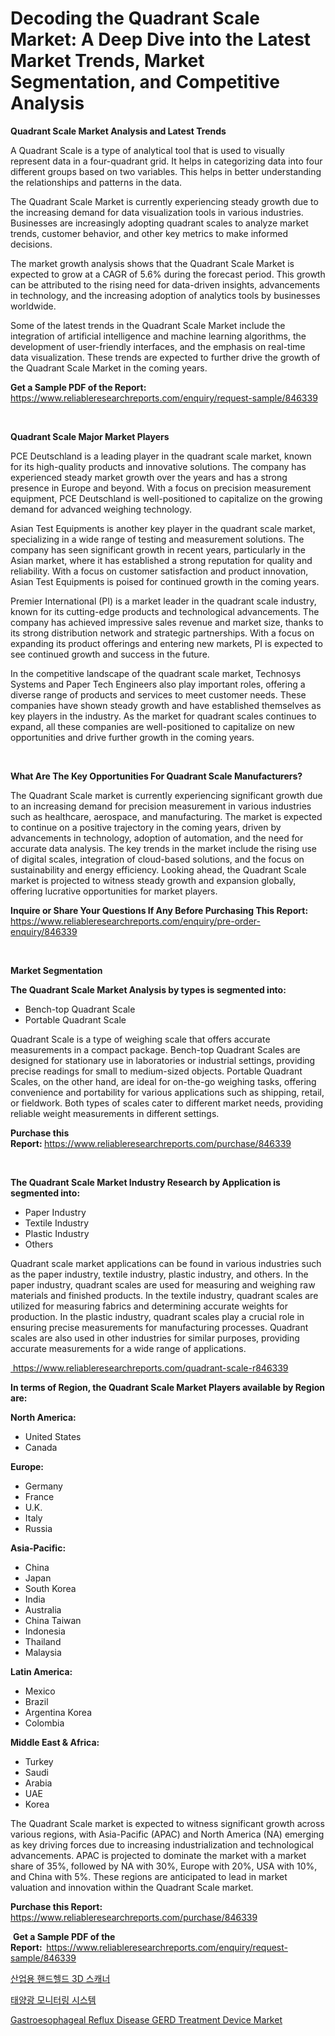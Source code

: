<p><h1>Decoding the Quadrant Scale Market: A Deep Dive into the Latest Market Trends, Market Segmentation, and Competitive Analysis</h1></p><p><strong>Quadrant Scale Market Analysis and Latest Trends</strong></p>
<p><p>A Quadrant Scale is a type of analytical tool that is used to visually represent data in a four-quadrant grid. It helps in categorizing data into four different groups based on two variables. This helps in better understanding the relationships and patterns in the data.</p><p>The Quadrant Scale Market is currently experiencing steady growth due to the increasing demand for data visualization tools in various industries. Businesses are increasingly adopting quadrant scales to analyze market trends, customer behavior, and other key metrics to make informed decisions.</p><p>The market growth analysis shows that the Quadrant Scale Market is expected to grow at a CAGR of 5.6% during the forecast period. This growth can be attributed to the rising need for data-driven insights, advancements in technology, and the increasing adoption of analytics tools by businesses worldwide.</p><p>Some of the latest trends in the Quadrant Scale Market include the integration of artificial intelligence and machine learning algorithms, the development of user-friendly interfaces, and the emphasis on real-time data visualization. These trends are expected to further drive the growth of the Quadrant Scale Market in the coming years.</p></p>
<p><strong>Get a Sample PDF of the Report:&nbsp;</strong> <a href="https://www.reliableresearchreports.com/enquiry/request-sample/846339">https://www.reliableresearchreports.com/enquiry/request-sample/846339</a></p>
<p>&nbsp;</p>
<p><strong>Quadrant Scale Major Market Players</strong></p>
<p><p>PCE Deutschland is a leading player in the quadrant scale market, known for its high-quality products and innovative solutions. The company has experienced steady market growth over the years and has a strong presence in Europe and beyond. With a focus on precision measurement equipment, PCE Deutschland is well-positioned to capitalize on the growing demand for advanced weighing technology.</p><p>Asian Test Equipments is another key player in the quadrant scale market, specializing in a wide range of testing and measurement solutions. The company has seen significant growth in recent years, particularly in the Asian market, where it has established a strong reputation for quality and reliability. With a focus on customer satisfaction and product innovation, Asian Test Equipments is poised for continued growth in the coming years.</p><p>Premier International (PI) is a market leader in the quadrant scale industry, known for its cutting-edge products and technological advancements. The company has achieved impressive sales revenue and market size, thanks to its strong distribution network and strategic partnerships. With a focus on expanding its product offerings and entering new markets, PI is expected to see continued growth and success in the future.</p><p>In the competitive landscape of the quadrant scale market, Technosys Systems and Paper Tech Engineers also play important roles, offering a diverse range of products and services to meet customer needs. These companies have shown steady growth and have established themselves as key players in the industry. As the market for quadrant scales continues to expand, all these companies are well-positioned to capitalize on new opportunities and drive further growth in the coming years.</p></p>
<p>&nbsp;</p>
<p><strong>What Are The Key Opportunities For Quadrant Scale Manufacturers?</strong></p>
<p><p>The Quadrant Scale market is currently experiencing significant growth due to an increasing demand for precision measurement in various industries such as healthcare, aerospace, and manufacturing. The market is expected to continue on a positive trajectory in the coming years, driven by advancements in technology, adoption of automation, and the need for accurate data analysis. The key trends in the market include the rising use of digital scales, integration of cloud-based solutions, and the focus on sustainability and energy efficiency. Looking ahead, the Quadrant Scale market is projected to witness steady growth and expansion globally, offering lucrative opportunities for market players.</p></p>
<p><strong>Inquire or Share Your Questions If Any Before Purchasing This Report:</strong> <a href="https://www.reliableresearchreports.com/enquiry/pre-order-enquiry/846339">https://www.reliableresearchreports.com/enquiry/pre-order-enquiry/846339</a></p>
<p>&nbsp;</p>
<p><strong>Market Segmentation</strong></p>
<p><strong>The Quadrant Scale Market Analysis by types is segmented into:</strong></p>
<p><ul><li>Bench-top Quadrant Scale</li><li>Portable Quadrant Scale</li></ul></p>
<p><p>Quadrant Scale is a type of weighing scale that offers accurate measurements in a compact package. Bench-top Quadrant Scales are designed for stationary use in laboratories or industrial settings, providing precise readings for small to medium-sized objects. Portable Quadrant Scales, on the other hand, are ideal for on-the-go weighing tasks, offering convenience and portability for various applications such as shipping, retail, or fieldwork. Both types of scales cater to different market needs, providing reliable weight measurements in different settings.</p></p>
<p><strong>Purchase this Report:&nbsp;</strong><a href="https://www.reliableresearchreports.com/purchase/846339">https://www.reliableresearchreports.com/purchase/846339</a></p>
<p>&nbsp;</p>
<p><strong>The Quadrant Scale Market Industry Research by Application is segmented into:</strong></p>
<p><ul><li>Paper Industry</li><li>Textile Industry</li><li>Plastic Industry</li><li>Others</li></ul></p>
<p><p>Quadrant scale market applications can be found in various industries such as the paper industry, textile industry, plastic industry, and others. In the paper industry, quadrant scales are used for measuring and weighing raw materials and finished products. In the textile industry, quadrant scales are utilized for measuring fabrics and determining accurate weights for production. In the plastic industry, quadrant scales play a crucial role in ensuring precise measurements for manufacturing processes. Quadrant scales are also used in other industries for similar purposes, providing accurate measurements for a wide range of applications.</p></p>
<p><a href="https://www.reliableresearchreports.com/quadrant-scale-r846339">&nbsp;https://www.reliableresearchreports.com/quadrant-scale-r846339</a></p>
<p><strong>In terms of Region, the Quadrant Scale Market Players available by Region are:</strong></p>
<p>
    <p> <strong> North America: </strong>
        <ul>
            <li>United States</li>
            <li>Canada</li>
        </ul>
        </p> 
    <p> <strong> Europe: </strong>
        <ul>
            <li>Germany</li>
            <li>France</li>
            <li>U.K.</li>
            <li>Italy</li>
            <li>Russia</li>
        </ul>
        </p> 
    <p> <strong> Asia-Pacific: </strong>
        <ul>
            <li>China</li>
            <li>Japan</li>
            <li>South Korea</li>
            <li>India</li>
            <li>Australia</li>
            <li>China Taiwan</li>
            <li>Indonesia</li>
            <li>Thailand</li>
            <li>Malaysia</li>
        </ul>
        </p> 
    <p> <strong> Latin America: </strong>
        <ul>
            <li>Mexico</li>
            <li>Brazil</li>
            <li>Argentina Korea</li>
            <li>Colombia</li>
        </ul>
        </p> 
    <p> <strong> Middle East & Africa: </strong>
        <ul>
            <li>Turkey</li>
            <li>Saudi</li>
            <li>Arabia</li>
            <li>UAE</li>
            <li>Korea</li>
        </ul>
    </p>
    </p>
<p><p>The Quadrant Scale market is expected to witness significant growth across various regions, with Asia-Pacific (APAC) and North America (NA) emerging as key driving forces due to increasing industrialization and technological advancements. APAC is projected to dominate the market with a market share of 35%, followed by NA with 30%, Europe with 20%, USA with 10%, and China with 5%. These regions are anticipated to lead in market valuation and innovation within the Quadrant Scale market.</p></p>
<p><strong>Purchase this Report: </strong><a href="https://www.reliableresearchreports.com/purchase/846339">https://www.reliableresearchreports.com/purchase/846339</a></p>
<p>&nbsp;<strong>Get a Sample PDF of the Report:&nbsp;&nbsp;</strong><a href="https://www.reliableresearchreports.com/enquiry/request-sample/846339">https://www.reliableresearchreports.com/enquiry/request-sample/846339</a></p>
<p><strong></strong></p>
<p><p><a href="https://medium.com/@cierrahayes1930/%EC%82%B0%EC%97%85%EC%9A%A9-%ED%9C%B4%EB%8C%80%EC%9A%A9-3d-%EC%8A%A4%EC%BA%90%EB%84%88-%EC%8B%9C%EC%9E%A5-%EC%A1%B0%EC%82%AC-%EB%B3%B4%EA%B3%A0%EC%84%9C-%EA%B7%B8-%EC%97%AD%EC%82%AC%EC%99%80-2024%EB%85%84%EB%B6%80%ED%84%B0-2031%EB%85%84%EA%B9%8C%EC%A7%80%EC%9D%98-%EC%98%88%EC%B8%A1-50fdf3117983">산업용 핸드헬드 3D 스캐너</a></p><p><a href="https://medium.com/@hettiestehr/%ED%83%9C%EC%96%91%EA%B4%91-%EB%AA%A8%EB%8B%88%ED%84%B0%EB%A7%81-%EC%8B%9C%EC%8A%A4%ED%85%9C-%EC%8B%9C%EC%9E%A5-%EC%8B%9C%EC%9E%A5-%EC%A0%90%EC%9C%A0%EC%9C%A8-%EC%8B%9C%EC%9E%A5-%EB%8F%99%ED%96%A5-%EB%B0%8F-%EB%AF%B8%EB%9E%98-%EC%84%B1%EC%9E%A5-%ED%83%90%EC%83%89-fe9e982b0df2">태양광 모니터링 시스템</a></p><p><a href="https://scarlet-rocket-c63.notion.site/Gastroesophageal-Reflux-Disease-GERD-Treatment-Device-Market-Insights-into-Market-CAGR-Market-Tren-c4337f8036464099a8c7a56925174986">Gastroesophageal Reflux Disease GERD Treatment Device Market</a></p></p>